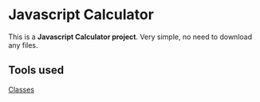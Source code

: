 # Javascript Calculator

This is a **Javascript Calculator project**. Very simple, no need to download any files.

## Tools used

[Classes](https://developer.mozilla.org/en-US/docs/Web/JavaScript/Reference/Classes)